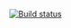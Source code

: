 [![Build status](https://ci.appveyor.com/api/projects/status/uutfyou37r9cdql7?svg=true)](https://ci.appveyor.com/project/7Yuliya/postman-echo)